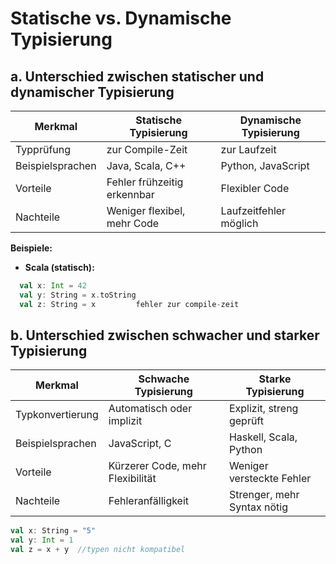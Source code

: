 # Statische vs. Dynamische Typisierung

## a. Unterschied zwischen statischer und dynamischer Typisierung

| Merkmal                | Statische Typisierung           | Dynamische Typisierung         |
|------------------------|----------------------------------|--------------------------------|
| Typprüfung             | zur Compile-Zeit                | zur Laufzeit                   |
| Beispielsprachen       | Java, Scala, C++                | Python, JavaScript             |
| Vorteile               | Fehler frühzeitig erkennbar     | Flexibler Code                 |
| Nachteile              | Weniger flexibel, mehr Code     | Laufzeitfehler möglich         |

**Beispiele:**

- **Scala (statisch):**
```scala
  val x: Int = 42
  val y: String = x.toString
  val z: String = x         fehler zur compile-zeit
```

## b. Unterschied zwischen schwacher und starker Typisierung

| Merkmal          | Schwache Typisierung             | Starke Typisierung          |
| ---------------- | -------------------------------- | --------------------------- |
| Typkonvertierung | Automatisch oder implizit        | Explizit, streng geprüft    |
| Beispielsprachen | JavaScript, C                    | Haskell, Scala, Python      |
| Vorteile         | Kürzerer Code, mehr Flexibilität | Weniger versteckte Fehler   |
| Nachteile        | Fehleranfälligkeit               | Strenger, mehr Syntax nötig |

```scala
val x: String = "5"
val y: Int = 1
val z = x + y  //typen nicht kompatibel
```